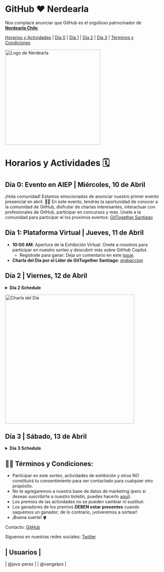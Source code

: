 # GitHub ❤️ Nerdearla

Nos complace anunciar que GitHub es el orgulloso patrocinador de **[Nerdearla Chile](https://nerdear.la/en/)**.

<!-- Navigation Bar -->
<div id="navbar">
  <a href="#horarios-y-actividades">Horarios y Actividades</a> |
  <a href="#día-0-evento-en-aiep">Día 0</a> |
  <a href="#día-1-plataforma-virtual">Día 1</a> |
  <a href="#día-2">Día 2</a> |
  <a href="#día-3">Día 3</a> |
  <a href="#términos-y-condiciones">Términos y Condiciones</a>
</div>

<p align="left">
  <img width="310" alt="Logo de Nerdearla" src="https://github.com/gittogethers/nerdearla-chile/assets/20666190/fc4a7b10-a7a0-457d-bd5e-1796203bcb80">
</p>

# Horarios y Actividades 🗓️

## Día 0: Evento en AIEP | Miércoles, 10 de Abril

¡Hola comunidad! Estamos emocionados de anunciar nuestro primer evento presencial en abril. 🙌🏼 En este evento, tendrás la oportunidad de conocer a la comunidad de GitHub, disfrutar de charlas interesantes, interactuar con profesionales de GitHub, participar en concursos y más. Unete a la comunidad para participar el los proximos eventos: [GitTogether Santiago](https://www.meetup.com/gittogether-santiago/)

## Día 1: Plataforma Virtual | Jueves, 11 de Abril

- **10:00 AM**: Apertura de la Exhibición Virtual. Únete a nosotros para participar en nuestro sorteo y descubrir más sobre GitHub Copilot.
  - Regístrate para ganar: Deja un comentario en este [issue](https://github.com/gittogethers/selector-rifa/issues/63).
- **Charla del Día por el Líder de GitTogether Santiago**: [grabaccion](https://app.swapcard.com/event/nerdearla-chile-2024/planning/UGxhbm5pbmdfMTg4MjM2NQ==)

## Día 2 | Viernes, 12 de Abril

<!-- Collapsible Section for Day 2 Schedule -->
<details>
<summary><strong>Día 2 Schedule</strong></summary>

- **10:00 AM**: Apertura de la Exhibición Física.
- **10:00 AM - 10:30 AM**: GitHub Copilot para tu Productividad por Oliver Fierro | Stand
- **10:30 AM - 11:00 AM**: Presentación de la Comunidad GitHub Chile por Oliver Fierro | Stand
- **11:10 AM - 11:50 AM**: Impulsando tu DevEx con GitHub Copilot | Track: DEV
- **11:50 AM - 12:30 AM**: Open Source Viernes en vivo desde Nerdearla | [stream](https://streamyard.com/view_on_platform/youtube?link=https://www.youtube.com/watch?v=-EQbrLV_GpU) y presencial 
- **12:00 PM - 12:30 PM**: Cómo Aplicar a los Beneficios de GitHub Education por Juan Pablo Flores 👩🏻‍🎓
  - Si eres estudiante, recuerda que tienes acceso al GitHub Student Developer Pack, que incluye más de 80 herramientas, como Copilot, de forma gratuita. Únete a esta charla relámpago desde nuestro stand y descubre todos los beneficios aquí: [SDP](https://gh.io/edu-nerdearla).
- **2:00 PM - 3:00 PM**: Dominando GitHub: Estrategias y Preparación para la Certificación de Fundamentos | Track: DEV
- **2:50 PM - 3:30 PM**: Adoptando IA en Educación: ¿Un Camino Hacia un Aprendizaje Inclusivo y Efectivo? | Track: SOFTSKILLS
- **4:00 PM**: Octotrivia en el stand de exhibición de GitHub. ¡Juega, participa y demuestra tus conocimientos en IA para ganar swag!
- **4:30 PM**: Premios de raffle, entra aqui: [https:gh.io/sorteo-viernes](https:gh.io/sorteo-viernes)

</details>

<p align="left">
<img width="420" alt="Charla del Día" src="https://github.com/githubpresente/impulse-ai/assets/20666190/d31a374b-8816-4c41-b34b-ae8ef3e948e5"
</p>

## Día 3 | Sábado, 13 de Abril

<!-- Collapsible Section for Day 3 Schedule -->
<details>
<summary><strong>Día 3 Schedule</strong></summary>

- **10:00 AM**: Apertura de la Exhibición. ¡Únete a nosotros para un sorteo especial! No te pierdas nuestros [GitTogethers Presenciales en Santiago](https://www.meetup.com/gittogether-santiago/).
- **12:30 PM - 1:00 PM**: Kahoot sobre Git y GitHub | Stand
- **1:30 PM - 2:00 PM**: Entrevistas IG Reel: "¿Cuál es el mayor error que cometiste mientras aprendías a programar?" | Stand
- **2:30 PM - 3:00 PM**: Ven a nuestrto stand conoce a Brais Moure [@https://twitter.com/MoureDev](mouredev) Generosamente Brais trae 3 libros para rifar y autografar!| 
  ![braismoure](https://github.com/gittogethers/nerdearla-chile/assets/20666190/ee5215de-49e4-45da-827d-054a86e5d1c1)
- **4:00 PM - 4:30 PM**: Comparte un Momento de Nerdearla | Deja tu comentario aquí para participar | Stand
- **4:00 PM**: Sorteo Final. Si aún no has participado en nuestro sorteo, ¡esta es tu oportunidad! Regístrate para ganar: Deja un comentario en este [issue](https://github.com/gittogethers/selector-rifa/issues/63).

</details>

## ✍🏽 Términos y Condiciones:

- Participar en este sorteo, actividades de exhibición y otros NO constituirá tu consentimiento para ser contactado para cualquier otro propósito.
- No te agregaremos a nuestra base de datos de marketing (pero si deseas suscribirte a nuestro boletín, puedes hacerlo [aquí](https://resources.github.com/newsletter/)).
- Los premios de las actividades no se pueden cambiar ni sustituir.
- Los ganadores de los premios **DEBEN estar presentes** cuando saquemos un ganador; de lo contrario, ¡volveremos a sortear!
- ¡Buena suerte! 🍀

<!-- Footer -->
<div id="footer">
  <p>Contacto: <a href="mailto:andreagriffiths11@github.com">GitHub</a></p>
  <p>Síguenos en nuestras redes sociales: <a href="https://twitter.com/githubcommunity">Twitter</a> 
</div>



| Usuarios |
--------
| @javs-perez |
| @vangelpix |
